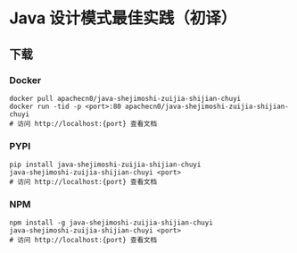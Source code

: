 # Java 设计模式最佳实践（初译）

## 下载

### Docker

```
docker pull apachecn0/java-shejimoshi-zuijia-shijian-chuyi
docker run -tid -p <port>:80 apachecn0/java-shejimoshi-zuijia-shijian-chuyi
# 访问 http://localhost:{port} 查看文档
```

### PYPI

```
pip install java-shejimoshi-zuijia-shijian-chuyi
java-shejimoshi-zuijia-shijian-chuyi <port>
# 访问 http://localhost:{port} 查看文档
```

### NPM

```
npm install -g java-shejimoshi-zuijia-shijian-chuyi
java-shejimoshi-zuijia-shijian-chuyi <port>
# 访问 http://localhost:{port} 查看文档
```